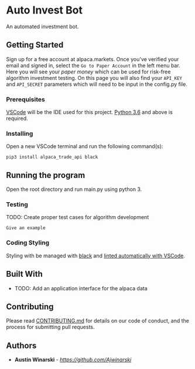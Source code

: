 # Auto Invest Bot

An automated investment bot.

## Getting Started

Sign up for a free account at alpaca.markets. Once you've verified your email and signed in, select the `Go to Paper Account` in the left menu bar. Here you will see your *paper money* which can be used for risk-free algorithm investment testing. On this page you will also find your `API_KEY` and `API_SECRET` parameters which will need to be input in the config.py file.

### Prerequisites

[VSCode](https://code.visualstudio.com/download) will be the IDE used for this project. [Python 3.6](https://www.python.org/downloads/) and above is required.

### Installing

Open a new VSCode terminal and run the following command(s):

```
pip3 install alpaca_trade_api black
```

## Running the program

Open the root directory and run main.py using python 3.

### Testing

TODO: Create proper test cases for algorithm development

```
Give an example
```

### Coding Styling

Styling with be managed with [black](https://dev.to/adamlombard/how-to-use-the-black-python-code-formatter-in-vscode-3lo0) and [linted automatically with VSCode](https://code.visualstudio.com/docs/python/linting).

## Built With

* TODO: Add an application interface for the alpaca data

## Contributing

Please read [CONTRIBUTING.md](https://gist.github.com/PurpleBooth/b24679402957c63ec426) for details on our code of conduct, and the process for submitting pull requests.

## Authors
* **Austin Winarski** - *https://github.com/Ajwinarski*
